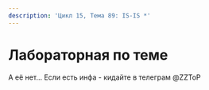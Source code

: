 ```yaml
---
description: 'Цикл 15, Тема 89: IS-IS *'
---
```


# Лабораторная по теме

А её нет... Если есть инфа - кидайте в телеграм @ZZToP

